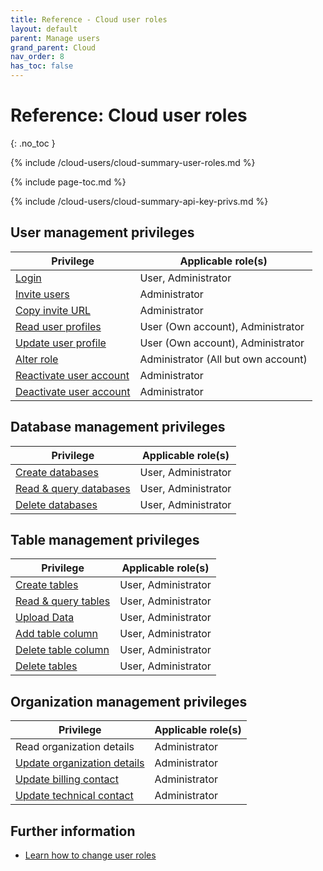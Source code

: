 ```yaml
---
title: Reference - Cloud user roles
layout: default
parent: Manage users
grand_parent: Cloud
nav_order: 8
has_toc: false
---
```


# Reference: Cloud user roles
{: .no_toc }

{% include /cloud-users/cloud-summary-user-roles.md %}

{% include page-toc.md %}

{% include /cloud-users/cloud-summary-api-key-privs.md %}
## User management privileges

| Privilege | Applicable role(s) |
|---|---|
| [Login](/docs/cloud/cloud-login) | User, Administrator |
| [Invite users](/docs/cloud/cloud-users/cloud-user-invite) | Administrator |
| [Copy invite URL](/docs/cloud/cloud-users/cloud-user-invite#provide-invitation-url-optional) | Administrator|
| [Read user profiles](/docs/cloud/cloud-users/cloud-users-view-search) | User (Own account), Administrator |
| [Update user profile](/docs/cloud/my-account/cloud-user-personal-update) | User (Own account), Administrator |
| [Alter role](/docs/cloud/cloud-users/cloud-user-edit-role) | Administrator (All but own account) |
| [Reactivate user account](/docs/cloud/cloud-users/cloud-user-deactivate#reactivate-a-user) | Administrator |
| [Deactivate user account](/docs/cloud/cloud-users/cloud-user-deactivate) | Administrator |

## Database management privileges

| Privilege | Applicable role(s) |
|---|---|
| [Create databases](/docs/cloud/cloud-databases/cloud-db-create-custom) | User, Administrator |
| [Read & query databases](/docs/cloud/cloud-query/cloud-query-home) | User, Administrator |
| [Delete databases](/docs/cloud/cloud-databases/cloud-db-delete) | User, Administrator |

## Table management privileges

| Privilege | Applicable role(s) |
|---|---|
| [Create tables](/docs/cloud/cloud-tables/cloud-table-create) | User, Administrator |
| [Read & query tables](/docs/cloud/cloud-query/cloud-query-home) | User, Administrator |
| [Upload Data](/docs/cloud/cloud-ingest/cloud-table-upload-data) | User, Administrator|
| [Add table column](/docs/cloud/cloud-tables/cloud-table-add-column) | User, Administrator|
| [Delete table column](/docs/cloud/cloud-tables/cloud-table-delete-column) | User, Administrator|
| [Delete tables](/docs/cloud/cloud-tables/cloud-table-delete) | User, Administrator |

## Organization management privileges

| Privilege | Applicable role(s) |
|---|---|
| Read organization details | Administrator |
| [Update organization details](/docs/cloud/cloud-org/cloud-org-address) | Administrator |
| [Update billing contact](/docs/cloud/cloud-org/cloud-org-update-billing) | Administrator |
| [Update technical contact](/docs/cloud/cloud-org/cloud-org-update-tech-contact) | Administrator |


## Further information

* [Learn how to change user roles](/docs/cloud/cloud-users/cloud-user-edit-role)
